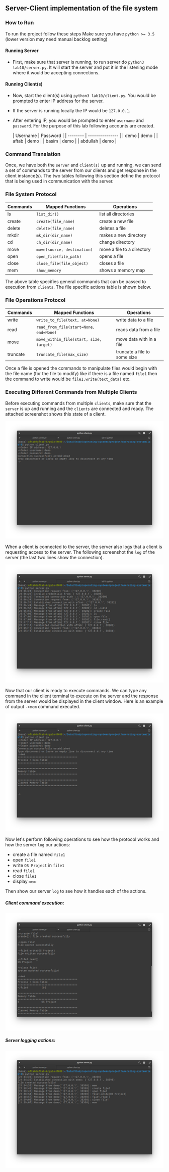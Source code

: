 ## Server-Client implementation of the file system

### How to Run
To run the project follow these steps
Make sure you have `python >= 3.5` (lower version may need manual backlog setting)
#### Running Server
- First, make sure that server is running, to run server do `python3 lab10/server.py`. It will start the server and put
it in the listening mode where it would be accepting connections.
  
#### Running Client(s)
- Now, start the client(s) using `python3 lab10/client.py`. You would be prompted to enter IP address for the server. 
   
- If the server is running locally the IP would be `127.0.0.1`.

- After entering IP, you would be prompted to enter `username` and `password`. For the purpose of this lab following
accounts are created.
  
  
  | Username | Password      | 
| -------- | --------------- | 
|  demo  | demo          | 
| aftab  | demo       | 
| basim  | demo         | 
| abdullah   | demo         | 



### Command Translation
Once, we have both the `server` and `client(s)` up and running, we can send a set of commands to the server from our clients
and get response in the client instance(s). The two tables following this section define the protocol that is being used in
communication with the server.

### File System Protocol
| Commands | Mapped Functions          | Operations                 |
| -------- | ------------------------- | -------------------------- |
| ls       | `list_dir()`              | list all directories       |
| create   | `create(file_name)`         | create a new file          |
| delete   | `delete(file_name)        ` | deletes a file             |
| mkdir    | `mk_dir(dir_name)         ` | makes a new directory      |
| cd       | `ch_dir(dir_name)          `| change directory           |
| move     | `move(source, destination)` | move a file to a directory |
| open     | `open_file(file_path)    `  | opens a file               |
| close    | `close_file(file_object)`   | closes a file              |
| mem      | `show_memory`               | shows a memory map         |

The above table specifies general commands that can be passed to execution from `clients`. The file specific actions table is shown below.


### File Operations Protocol
| Commands | Mapped Functions                      | Operations                   |
| -------- | ------------------------------------- | ---------------------------- |
| write    | `write_to_file(text, at=None)         ` | write data to a file         |
| read     | `read_from_file(start=None, end=None) ` | reads data from a file       |
| move     | `move_within_file(start, size, target)` | move data with in a file     |
| truncate | `truncate_file(max_size) `              | truncate a file to some size |

Once a file is opened the commands to manipulate files would begin with the file name (for the file to modify) like if there is a file named `file1` then the command to write would be `file1.write(text_data)` etc.


### Executing Different Commands from Multiple Clients
Before executing commands from multiple `clients`, make sure that the `server` is up and running and the `clients` are connected
and ready. The attached screenshot shows this state of a client.

![client ready to take commands](../static/client_ready.png)

When a client is connected to the server, the server also logs that a client is requesting access to the server. The following screenshot
the `log` of the server (the last two lines show the connection).

![server log](../static/server_log.png)

Now that our client is ready to execute commands. We can type any command in the client terminal to execute on the server and the response
from the server would be displayed in the client window. Here is an example of output `->mem` command executed.

![client ready to take commands](../static/mem.png)

Now let's perform following operations to see how the protocol works and how the server `log` our actions:
  - create a file named `file1`
  - open `file1`
  - write `OS Project` in `file1`
  - read `file1`
  - close `file1`
  - display `mem`

Then show our server `log` to see how it handles each of the actions.

##### Client command execution:

![client executing commands and showing output](../static/client_commands.png)

##### Server logging actions:

![server log](../static/server_log_01.png)